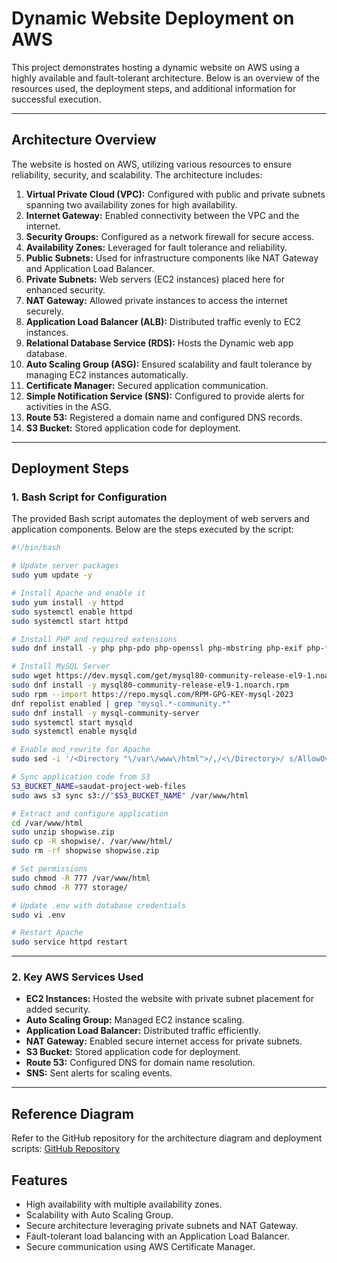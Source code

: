 # Dynamic Website Deployment on AWS

This project demonstrates hosting a dynamic website on AWS using a highly available and fault-tolerant architecture. Below is an overview of the resources used, the deployment steps, and additional information for successful execution.

---

## **Architecture Overview**
The website is hosted on AWS, utilizing various resources to ensure reliability, security, and scalability. The architecture includes:

1. **Virtual Private Cloud (VPC):** Configured with public and private subnets spanning two availability zones for high availability.
2. **Internet Gateway:** Enabled connectivity between the VPC and the internet.
3. **Security Groups:** Configured as a network firewall for secure access.
4. **Availability Zones:** Leveraged for fault tolerance and reliability.
5. **Public Subnets:** Used for infrastructure components like NAT Gateway and Application Load Balancer.
6. **Private Subnets:** Web servers (EC2 instances) placed here for enhanced security.
7. **NAT Gateway:** Allowed private instances to access the internet securely.
8. **Application Load Balancer (ALB):** Distributed traffic evenly to EC2 instances.
9. **Relational Database Service (RDS):** Hosts the Dynamic web app database.  
10. **Auto Scaling Group (ASG):** Ensured scalability and fault tolerance by managing EC2 instances automatically.
11. **Certificate Manager:** Secured application communication.
12. **Simple Notification Service (SNS):** Configured to provide alerts for activities in the ASG.
13. **Route 53:** Registered a domain name and configured DNS records.
14. **S3 Bucket:** Stored application code for deployment.

---

## **Deployment Steps**
### **1. Bash Script for Configuration**
The provided Bash script automates the deployment of web servers and application components. Below are the steps executed by the script:

```bash
#!/bin/bash

# Update server packages
sudo yum update -y

# Install Apache and enable it
sudo yum install -y httpd
sudo systemctl enable httpd
sudo systemctl start httpd

# Install PHP and required extensions
sudo dnf install -y php php-pdo php-openssl php-mbstring php-exif php-fileinfo php-xml php-ctype php-json php-tokenizer php-curl php-cli php-fpm php-mysqlnd php-bcmath php-gd php-cgi php-gettext php-intl php-zip

# Install MySQL Server
sudo wget https://dev.mysql.com/get/mysql80-community-release-el9-1.noarch.rpm
sudo dnf install -y mysql80-community-release-el9-1.noarch.rpm
sudo rpm --import https://repo.mysql.com/RPM-GPG-KEY-mysql-2023
dnf repolist enabled | grep "mysql.*-community.*"
sudo dnf install -y mysql-community-server
sudo systemctl start mysqld
sudo systemctl enable mysqld

# Enable mod_rewrite for Apache
sudo sed -i '/<Directory "\/var\/www\/html">/,/<\/Directory>/ s/AllowOverride None/AllowOverride All/' /etc/httpd/conf/httpd.conf

# Sync application code from S3
S3_BUCKET_NAME=saudat-project-web-files
sudo aws s3 sync s3://"$S3_BUCKET_NAME" /var/www/html

# Extract and configure application
cd /var/www/html
sudo unzip shopwise.zip
sudo cp -R shopwise/. /var/www/html/
sudo rm -rf shopwise shopwise.zip

# Set permissions
sudo chmod -R 777 /var/www/html
sudo chmod -R 777 storage/

# Update .env with database credentials
sudo vi .env

# Restart Apache
sudo service httpd restart
```

---

### **2. Key AWS Services Used**
- **EC2 Instances:** Hosted the website with private subnet placement for added security.
- **Auto Scaling Group:** Managed EC2 instance scaling.
- **Application Load Balancer:** Distributed traffic efficiently.
- **NAT Gateway:** Enabled secure internet access for private subnets.
- **S3 Bucket:** Stored application code for deployment.
- **Route 53:** Configured DNS for domain name resolution.
- **SNS:** Sent alerts for scaling events.

---

## **Reference Diagram**
Refer to the GitHub repository for the architecture diagram and deployment scripts: [GitHub Repository](#)



## **Features**
- High availability with multiple availability zones.
- Scalability with Auto Scaling Group.
- Secure architecture leveraging private subnets and NAT Gateway.
- Fault-tolerant load balancing with an Application Load Balancer.
- Secure communication using AWS Certificate Manager.
